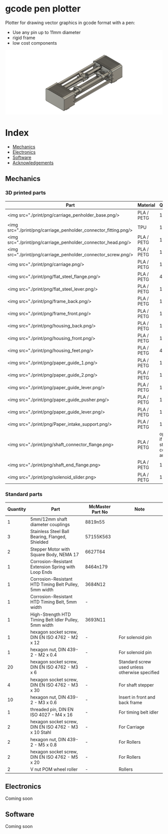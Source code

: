 # gcode pen plotter

Plotter for drawing vector graphics in gcode format with a pen:

- Use any pin up to 11mm diameter
- rigid frame
- low cost components

<img src="./print/zsb/full_nocolor.png" alt="full assembly"/>

# Index
- [Mechanics](#Mechanics)
- [Electronics](#Electronics)
- [Software](#Software)
- [Acknowledgements](#Acknowledgements)


## Mechanics

### 3D printed parts

| Part | Material | Quantity |
| ---- | -------- | -------- |
| <img src="./print/png/carriage_penholder_base.png/> | PLA / PETG | 1 |
| <img src="./print/png/carriage_penholder_connector_fitting.png/> | TPU | 1 |
| <img src="./print/png/carriage_penholder_connector_head.png/> | PLA / PETG | 1 |
| <img src="./print/png/carriage_penholder_connector_screw.png/> | PLA / PETG | 1 |
| <img src="./print/png/carriage.png/> | PLA / PETG | 1 |
| <img src="./print/png/flat_steel_flange.png/> | PLA / PETG | 4 |
| <img src="./print/png/flat_steel_lever.png/> | PLA / PETG | 1 |
| <img src="./print/png/frame_back.png/> | PLA / PETG | 1 |
| <img src="./print/png/frame_front.png/> | PLA / PETG | 1 |
| <img src="./print/png/housing_back.png/> | PLA / PETG | 1 |
| <img src="./print/png/housing_front.png/> | PLA / PETG | 1 |
| <img src="./print/png/housing_feet.png/> | PLA / PETG | 4 |
| <img src="./print/png/paper_guide_1.png/> | PLA / PETG | 1 |
| <img src="./print/png/paper_guide_2.png/> | PLA / PETG | 1 |
| <img src="./print/png/paper_guide_lever.png/> | PLA / PETG | 1 |
| <img src="./print/png/paper_guide_pusher.png/> | PLA / PETG | 1 |
| <img src="./print/png/paper_guide_lever.png/> | PLA / PETG | 1 |
| <img src="./print/png/Paper_intake_support.png/> | PLA / PETG | 1 |
| <img src="./print/png/shaft_connector_flange.png> | PLA / PETG | optional, if no standard couplers are used |
| <img src="./print/png/shaft_end_flange.png> | PLA / PETG | 1 |
| <img src="./print/png/solenoid_slider.png> | PLA / PETG | 1 |

### Standard parts

| Quantity | Part | McMaster Part No | Note |
| -------- | ---- | ---------------- | ---- |
| 1 | 5mm/12mm shaft diameter couplings | 8819n55 | |
| 3 | Stainless Steel Ball Bearing, Flanged, Shielded | 57155K563 | |
| 2 | Stepper Motor with Square Body, NEMA 17 | 6627T64 | |
| 1 | Corrosion-Resistant Extension Spring with Loop Ends | 8464n179 | |
| 1 | Corrosion-Resistant HTD Timing Belt Pulley, 5mm width | 3684N12 | |
| 1 | Corrosion-Resistant HTD Timing Belt, 5mm width | - | |
| 1 | High-Strength HTD Timing Belt Idler Pulley, 5mm width | 3693N11 | | 
| 1 | hexagon socket screw, DIN EN ISO 4762 - M2 x 12 | - | For solenoid pin |
| 1 | hexagon nut, DIN 439-2 - M2 x 0.4 | - | For solenoid pin |
| 20 | hexagon socket screw, DIN EN ISO 4762 - M3 x 6 | - | Standard screw used unless otherwise specified |
| 4 | hexagon socket screw, DIN EN ISO 4762 - M3 x 30 | - | For shaft stepper |
| 10 | hexagon nut, DIN 439-2 - M3 x 0.6 | - | Insert in front and back frame |
| 1 | threaded pin, DIN EN ISO 4027 - M4 x 16 | - | For timing belt idler |
| 2 | hexagon socket screw, DIN EN ISO 4762 - M3 x 10 Stahl | - | For Carriage |
| 2 | hexagon nut, DIN 439-2 - M5 x 0.8 | - | For Rollers |
| 2 | hexagon socket screw, DIN EN ISO 4762 - M5 x 20 | - | For Rollers |
| 2 | V nut POM wheel roller | - | Rollers |


## Electronics

Coming soon



## Software

Coming soon